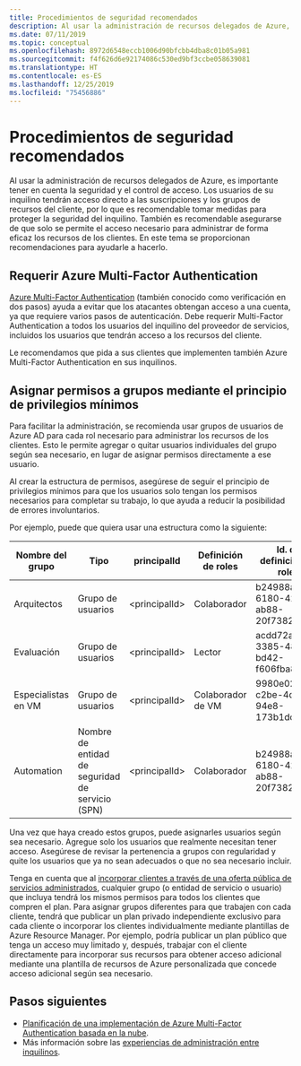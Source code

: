 ```yaml
---
title: Procedimientos de seguridad recomendados
description: Al usar la administración de recursos delegados de Azure, es importante tener en cuenta la seguridad y el control de acceso.
ms.date: 07/11/2019
ms.topic: conceptual
ms.openlocfilehash: 8972d6548eccb1006d90bfcbb4dba8c01b05a981
ms.sourcegitcommit: f4f626d6e92174086c530ed9bf3ccbe058639081
ms.translationtype: HT
ms.contentlocale: es-ES
ms.lasthandoff: 12/25/2019
ms.locfileid: "75456886"
---
```

# <a name="recommended-security-practices"></a>Procedimientos de seguridad recomendados

Al usar la administración de recursos delegados de Azure, es importante tener en cuenta la seguridad y el control de acceso. Los usuarios de su inquilino tendrán acceso directo a las suscripciones y los grupos de recursos del cliente, por lo que es recomendable tomar medidas para proteger la seguridad del inquilino. También es recomendable asegurarse de que solo se permite el acceso necesario para administrar de forma eficaz los recursos de los clientes. En este tema se proporcionan recomendaciones para ayudarle a hacerlo.

## <a name="require-azure-multi-factor-authentication"></a>Requerir Azure Multi-Factor Authentication

[Azure Multi-Factor Authentication](../../active-directory/authentication/concept-mfa-howitworks.md) (también conocido como verificación en dos pasos) ayuda a evitar que los atacantes obtengan acceso a una cuenta, ya que requiere varios pasos de autenticación. Debe requerir Multi-Factor Authentication a todos los usuarios del inquilino del proveedor de servicios, incluidos los usuarios que tendrán acceso a los recursos del cliente.

Le recomendamos que pida a sus clientes que implementen también Azure Multi-Factor Authentication en sus inquilinos.

## <a name="assign-permissions-to-groups-using-the-principle-of-least-privilege"></a>Asignar permisos a grupos mediante el principio de privilegios mínimos

Para facilitar la administración, se recomienda usar grupos de usuarios de Azure AD para cada rol necesario para administrar los recursos de los clientes. Esto le permite agregar o quitar usuarios individuales del grupo según sea necesario, en lugar de asignar permisos directamente a ese usuario.

Al crear la estructura de permisos, asegúrese de seguir el principio de privilegios mínimos para que los usuarios solo tengan los permisos necesarios para completar su trabajo, lo que ayuda a reducir la posibilidad de errores involuntarios.

Por ejemplo, puede que quiera usar una estructura como la siguiente:

|Nombre del grupo  |Tipo  |principalId  |Definición de roles  |Id. de definición de roles  |
|---------|---------|---------|---------|---------|
|Arquitectos     |Grupo de usuarios         |\<principalId\>         |Colaborador         |b24988ac-6180-42a0-ab88-20f7382dd24c  |
|Evaluación     |Grupo de usuarios         |\<principalId\>         |Lector         |acdd72a7-3385-48ef-bd42-f606fba81ae7  |
|Especialistas en VM     |Grupo de usuarios         |\<principalId\>         |Colaborador de VM         |9980e02c-c2be-4d73-94e8-173b1dc7cf3c  |
|Automation     |Nombre de entidad de seguridad de servicio (SPN)         |\<principalId\>         |Colaborador         |b24988ac-6180-42a0-ab88-20f7382dd24c  |

Una vez que haya creado estos grupos, puede asignarles usuarios según sea necesario. Agregue solo los usuarios que realmente necesitan tener acceso. Asegúrese de revisar la pertenencia a grupos con regularidad y quite los usuarios que ya no sean adecuados o que no sea necesario incluir.

Tenga en cuenta que al [incorporar clientes a través de una oferta pública de servicios administrados](../how-to/publish-managed-services-offers.md), cualquier grupo (o entidad de servicio o usuario) que incluya tendrá los mismos permisos para todos los clientes que compren el plan. Para asignar grupos diferentes para que trabajen con cada cliente, tendrá que publicar un plan privado independiente exclusivo para cada cliente o incorporar los clientes individualmente mediante plantillas de Azure Resource Manager. Por ejemplo, podría publicar un plan público que tenga un acceso muy limitado y, después, trabajar con el cliente directamente para incorporar sus recursos para obtener acceso adicional mediante una plantilla de recursos de Azure personalizada que concede acceso adicional según sea necesario.


## <a name="next-steps"></a>Pasos siguientes

- [Planificación de una implementación de Azure Multi-Factor Authentication basada en la nube](../../active-directory/authentication/howto-mfa-getstarted.md).
- Más información sobre las [experiencias de administración entre inquilinos](cross-tenant-management-experience.md).
